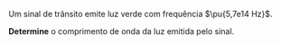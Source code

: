 Um sinal de trânsito emite luz verde com frequência $\pu{5,7e14 Hz}$.

**Determine** o comprimento de onda da luz emitida pelo sinal.
